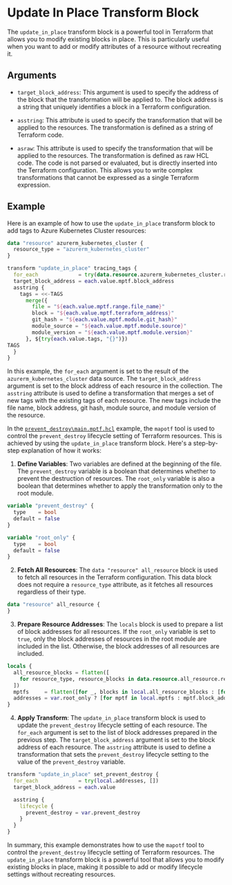 # Update In Place Transform Block

The `update_in_place` transform block is a powerful tool in Terraform that allows you to modify existing blocks in place. This is particularly useful when you want to add or modify attributes of a resource without recreating it.

## Arguments

- `target_block_address`: This argument is used to specify the address of the block that the transformation will be applied to. The block address is a string that uniquely identifies a block in a Terraform configuration.

- `asstring`: This attribute is used to specify the transformation that will be applied to the resources. The transformation is defined as a string of Terraform code.

- `asraw`: This attribute is used to specify the transformation that will be applied to the resources. The transformation is defined as raw HCL code. The code is not parsed or evaluated, but is directly inserted into the Terraform configuration. This allows you to write complex transformations that cannot be expressed as a single Terraform expression.

## Example

Here is an example of how to use the `update_in_place` transform block to add tags to Azure Kubernetes Cluster resources:

```terraform
data "resource" azurerm_kubernetes_cluster {
  resource_type = "azurerm_kubernetes_cluster"
}

transform "update_in_place" tracing_tags {
  for_each             = try(data.resource.azurerm_kubernetes_cluster.result.azurerm_kubernetes_cluster, {})
  target_block_address = each.value.mptf.block_address
  asstring {
    tags = <<-TAGS
      merge({
        file = "${each.value.mptf.range.file_name}"
        block = "${each.value.mptf.terraform_address}"
        git_hash = "${each.value.mptf.module.git_hash}"
        module_source = "${each.value.mptf.module.source}"
        module_version = "${each.value.mptf.module.version}"
      }, ${try(each.value.tags, "{}")})
TAGS
  }
}
```

In this example, the `for_each` argument is set to the result of the `azurerm_kubernetes_cluster` data source. The `target_block_address` argument is set to the block address of each resource in the collection. The `asstring` attribute is used to define a transformation that merges a set of new tags with the existing tags of each resource. The new tags include the file name, block address, git hash, module source, and module version of the resource.

In the [`prevent_destroy\main.mptf.hcl`](../example/prevent_destroy/main.mptf.hcl) example, the `mapotf` tool is used to control the `prevent_destroy` lifecycle setting of Terraform resources. This is achieved by using the `update_in_place` transform block. Here's a step-by-step explanation of how it works:

1. **Define Variables**: Two variables are defined at the beginning of the file. The `prevent_destroy` variable is a boolean that determines whether to prevent the destruction of resources. The `root_only` variable is also a boolean that determines whether to apply the transformation only to the root module.

```terraform
variable "prevent_destroy" {
  type    = bool
  default = false
}

variable "root_only" {
  type    = bool
  default = false
}
```

2. **Fetch All Resources**: The `data "resource" all_resource` block is used to fetch all resources in the Terraform configuration. This data block does not require a `resource_type` attribute, as it fetches all resources regardless of their type.

```terraform
data "resource" all_resource {
}
```

3. **Prepare Resource Addresses**: The `locals` block is used to prepare a list of block addresses for all resources. If the `root_only` variable is set to `true`, only the block addresses of resources in the root module are included in the list. Otherwise, the block addresses of all resources are included.

```terraform
locals {
  all_resource_blocks = flatten([
    for resource_type, resource_blocks in data.resource.all_resource.result : resource_blocks
  ])
  mptfs     = flatten([for _, blocks in local.all_resource_blocks : [for b in blocks : b.mptf]])
  addresses = var.root_only ? [for mptf in local.mptfs : mptf.block_address if mptf.module.dir == "."] : [for mptf in local.mptfs : mptf.block_address]
}
```

4. **Apply Transform**: The `update_in_place` transform block is used to update the `prevent_destroy` lifecycle setting of each resource. The `for_each` argument is set to the list of block addresses prepared in the previous step. The `target_block_address` argument is set to the block address of each resource. The `asstring` attribute is used to define a transformation that sets the `prevent_destroy` lifecycle setting to the value of the `prevent_destroy` variable.

```terraform
transform "update_in_place" set_prevent_destroy {
  for_each             = try(local.addresses, [])
  target_block_address = each.value

  asstring {
    lifecycle {
      prevent_destroy = var.prevent_destroy
    }
  }
}
```

In summary, this example demonstrates how to use the `mapotf` tool to control the `prevent_destroy` lifecycle setting of Terraform resources. The `update_in_place` transform block is a powerful tool that allows you to modify existing blocks in place, making it possible to add or modify lifecycle settings without recreating resources.
